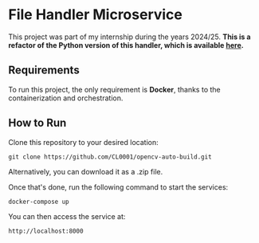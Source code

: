 # File Handler Microservice
This project was part of my internship during the years 2024/25. **This is a refactor of the Python version of this handler, which is available [here](https://github.com/CL0001/python-file-server-api.git).**


## Requirements
To run this project, the only requirement is **Docker**, thanks to the containerization and orchestration.


## How to Run
Clone this repository to your desired location:
```
git clone https://github.com/CL0001/opencv-auto-build.git
```
Alternatively, you can download it as a .zip file.

Once that's done, run the following command to start the services:
```
docker-compose up
```

You can then access the service at:
```
http://localhost:8000
```
